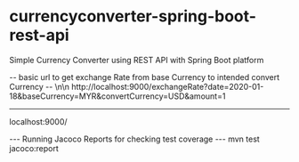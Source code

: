# currencyconverter-spring-boot-rest-api
Simple Currency Converter using REST API with Spring Boot platform



-- basic url to get exchange Rate from base Currency to intended convert Currency --
\n\n http://localhost:9000/exchangeRate?date=2020-01-18&baseCurrency=MYR&convertCurrency=USD&amount=1

--- 
localhost:9000/


--- Running Jacoco Reports for checking test coverage ---
mvn test jacoco:report
